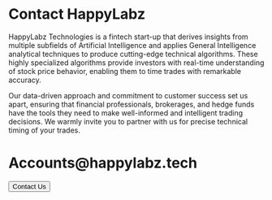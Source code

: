 <link rel="stylesheet" href="contact.css" />


<h1 class="header">Contact HappyLabz</h1>

<p class="friendlyWording">
  HappyLabz Technologies is a fintech start-up that derives insights from 
  multiple subfields of Artificial Intelligence and applies General Intelligence 
  analytical techniques to produce cutting-edge technical algorithms. These 
  highly specialized algorithms provide investors with real-time understanding of 
  stock price behavior, enabling them to time trades with remarkable accuracy. 
</p>
<p class="friendlyWording">
  Our data-driven approach and commitment to customer
  success set us apart, ensuring that financial professionals, brokerages,
  and hedge funds have the tools they need to make well-informed and
  intelligent trading decisions. We warmly invite you to partner with us for
  precise technical timing of your trades.
</p>

<div class="contactBox">
  <div class="boxGrid">
    <h1>Accounts@happylabz.tech</h1>
    <!-- <li style="float: right"> -->
    <a href="mailto:accounts@happylabz.tech?subject=Let's Talk">
      <button>Contact Us</button>
    </a>
    <!-- </li> -->
  </div>
</div>

